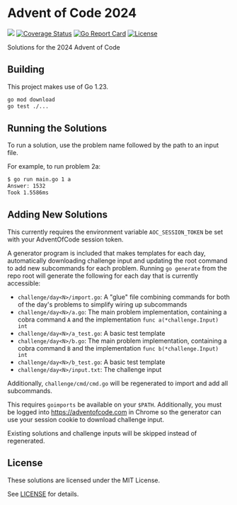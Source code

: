 # Advent of Code 2024

[![](https://github.com/ibratoev/aoc2024/workflows/CI/badge.svg)](https://github.com/ibratoev/aoc2024/actions) [![Coverage Status](https://coveralls.io/repos/github/nlowe/aoc2024/badge.svg?branch=master)](https://coveralls.io/github/nlowe/aoc2024?branch=master) [![Go Report Card](https://goreportcard.com/badge/github.com/ibratoev/aoc2024)](https://goreportcard.com/report/github.com/ibratoev/aoc2024) [![License](https://img.shields.io/badge/license-MIT-brightgreen)](./LICENSE)

Solutions for the 2024 Advent of Code

## Building

This project makes use of Go 1.23.

```bash
go mod download
go test ./...
```

## Running the Solutions

To run a solution, use the problem name followed by the path to an input file.

For example, to run problem 2a:

```bash
$ go run main.go 1 a
Answer: 1532
Took 1.5586ms
```

## Adding New Solutions

This currently requires the environment variable `AOC_SESSION_TOKEN` be set with
your AdventOfCode session token.

A generator program is included that makes templates for each day, automatically
downloading challenge input and updating the root command to add new subcommands
for each problem. Running `go generate` from the repo root will generate the
following for each day that is currently accessible:

* `challenge/day<N>/import.go`: A "glue" file combining commands for both of the day's problems to simplify wiring up subcommands
* `challenge/day<N>/a.go`: The main problem implementation, containing a cobra command `A` and the implementation `func a(*challenge.Input) int`
* `challenge/day<N>/a_test.go`: A basic test template
* `challenge/day<N>/b.go`: The main problem implementation, containing a cobra command `B` and the implementation `func b(*challenge.Input) int`
* `challenge/day<N>/b_test.go`: A basic test template
* `challenge/day<N>/input.txt`: The challenge input

Additionally, `challenge/cmd/cmd.go` will be regenerated to import and add all
subcommands.

This requires `goimports` be available on your `$PATH`. Additionally, you must be
logged into https://adventofcode.com in Chrome so the generator can use your session
cookie to download challenge input.

Existing solutions and challenge inputs will be skipped instead of regenerated.

## License

These solutions are licensed under the MIT License.

See [LICENSE](./LICENSE) for details.
